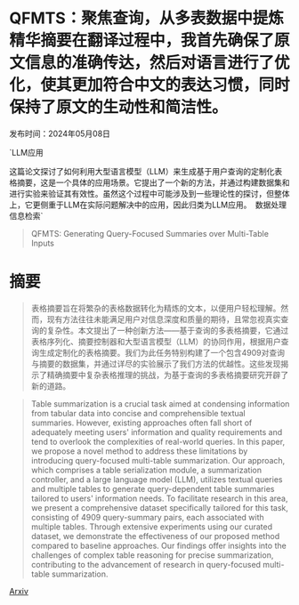 # QFMTS：聚焦查询，从多表数据中提炼精华摘要在翻译过程中，我首先确保了原文信息的准确传达，然后对语言进行了优化，使其更加符合中文的表达习惯，同时保持了原文的生动性和简洁性。

发布时间：2024年05月08日

`LLM应用

这篇论文探讨了如何利用大型语言模型（LLM）来生成基于用户查询的定制化表格摘要，这是一个具体的应用场景。它提出了一个新的方法，并通过构建数据集和进行实验来验证其有效性。虽然这个过程中可能涉及到一些理论性的探讨，但整体上，它更侧重于LLM在实际问题解决中的应用，因此归类为LLM应用。` `数据处理` `信息检索`

> QFMTS: Generating Query-Focused Summaries over Multi-Table Inputs

# 摘要

> 表格摘要旨在将繁杂的表格数据转化为精炼的文本，以便用户轻松理解。然而，现有方法往往未能满足用户对信息深度和质量的期待，且常忽视真实查询的复杂性。本文提出了一种创新方法——基于查询的多表格摘要，它通过表格序列化、摘要控制器和大型语言模型（LLM）的协同作用，根据用户查询生成定制化的表格摘要。我们为此任务特别构建了一个包含4909对查询与摘要的数据集，并通过详尽的实验展示了我们方法的优越性。这些发现揭示了精确摘要中复杂表格推理的挑战，为基于查询的多表格摘要研究开辟了新的道路。

> Table summarization is a crucial task aimed at condensing information from tabular data into concise and comprehensible textual summaries. However, existing approaches often fall short of adequately meeting users' information and quality requirements and tend to overlook the complexities of real-world queries. In this paper, we propose a novel method to address these limitations by introducing query-focused multi-table summarization. Our approach, which comprises a table serialization module, a summarization controller, and a large language model (LLM), utilizes textual queries and multiple tables to generate query-dependent table summaries tailored to users' information needs. To facilitate research in this area, we present a comprehensive dataset specifically tailored for this task, consisting of 4909 query-summary pairs, each associated with multiple tables. Through extensive experiments using our curated dataset, we demonstrate the effectiveness of our proposed method compared to baseline approaches. Our findings offer insights into the challenges of complex table reasoning for precise summarization, contributing to the advancement of research in query-focused multi-table summarization.

[Arxiv](https://arxiv.org/abs/2405.05109)